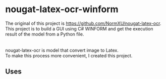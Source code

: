 # nougat-latex-ocr-winform
The original of this project is https://github.com/NormXU/nougat-latex-ocr.
<br>
This project is to build a GUI using C# WINFORM and get the execution result of the model from a Python file.
<br>
<br>
<br>
nougat-latex-ocr is model that convert image to Latex.
<br>
To make this process more convenient, I created this project.

## Uses
